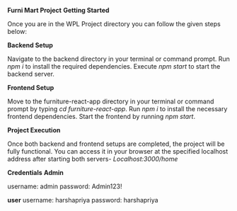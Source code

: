 **Furni Mart Project**
**Getting Started**

Once you are in the WPL Project directory you can follow the given steps below:

**Backend Setup**

Navigate to the backend directory in your terminal or command prompt.
Run *npm i* to install the required dependencies.
Execute *npm start* to start the backend server.


**Frontend Setup**

Move to the furniture-react-app directory in your terminal or command prompt by typing *cd furniture-react-app*.
Run *npm i* to install the necessary frontend dependencies.
Start the frontend by running *npm start*.


**Project Execution**

Once both backend and frontend setups are completed, the project will be fully functional. You can access it in your browser at the specified localhost address after starting both servers- *Localhost:3000/home*


**Credentials**
**Admin**

username: admin
password: Admin123!

**user**
username: harshapriya
password: harshapriya